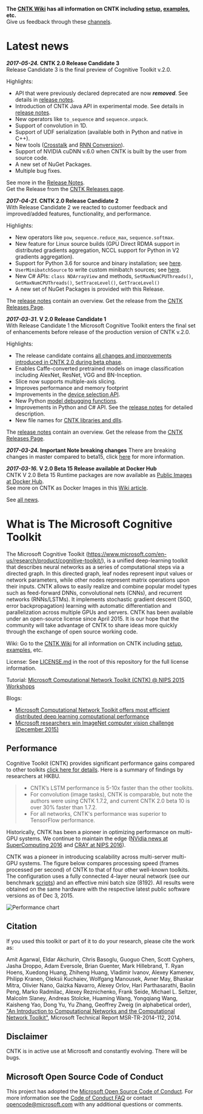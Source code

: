 **The [CNTK Wiki](https://github.com/Microsoft/CNTK/wiki) has all information on CNTK including [setup](https://github.com/Microsoft/CNTK/wiki/Setup-CNTK-on-your-machine), [examples](https://github.com/Microsoft/CNTK/wiki/Examples), etc.**  
Give us feedback through these [channels](https://github.com/Microsoft/CNTK/wiki/Feedback-Channels).

# Latest news
***2017-05-24.* CNTK 2.0 Release Candidate 3**  
Release Candidate 3 is the final preview of Cognitive Toolkit v.2.0.

Highlights:
* API that were previously declared deprecated are now ***removed***. See details in [release notes](https://github.com/Microsoft/CNTK/wiki/CNTK_2_0_RC_3_Release_Notes). 
* Introduction of CNTK Java API in experimental mode. See details in [release notes](https://github.com/Microsoft/CNTK/wiki/CNTK_2_0_RC_3_Release_Notes).
* New operators like `to_sequence` and `sequence.unpack`.
* Support of convolution in 1D. 
* Support of UDF serialization (available both in Python and native in C++).
* New tools ([Crosstalk](https://github.com/Microsoft/CNTK/tree/master/bindings/python/cntk/contrib/crosstalk) and [RNN Conversion](https://github.com/Microsoft/CNTK/blob/master/bindings/python/cntk/misc/optimized_rnnstack_converter.py)).
* Support of NVIDIA cuDNN v.6.0 when CNTK is built by the user from source code.
* A new set of NuGet Packages.
* Multiple bug fixes.

See more in the [Release Notes](https://github.com/Microsoft/CNTK/wiki/CNTK_2_0_RC_3_Release_Notes).  
Get the Release from the [CNTK Releases page](https://github.com/Microsoft/CNTK/releases).

***2017-04-21.* CNTK 2.0 Release Candidate 2**  
With Release Candidate 2 we reacted to customer feedback and improved/added features, functionality, and performance.

Highlights:
* New operators like `pow`, `sequence.reduce_max`, `sequence.softmax`.
* New feature for Linux source builds (GPU Direct RDMA support in distributed gradients aggregation, NCCL support for Python in V2 gradients aggregation).
* Support for Python 3.6 for source and binary installation; see [here](https://github.com/Microsoft/CNTK/wiki/Setup-CNTK-on-your-machine).
* `UserMinibatchSource` to write custom minibatch sources; see [here](https://cntk.ai/pythondocs/extend.html#user-defined-minibatch-sources).
* New C# APIs: `class NDArrayView` and methods, `SetMaxNumCPUThreads()`, `GetMaxNumCPUThreads()`, `SetTraceLevel()`, `GetTraceLevel()`
* A new set of NuGet Packages is provided with this Release. 

The [release notes](https://github.com/Microsoft/CNTK/wiki/CNTK_2_0_RC_2_Release_Notes) contain an overview. 
Get the release from the [CNTK Releases Page](https://github.com/Microsoft/CNTK/releases).

***2017-03-31.* V 2.0 Release Candidate 1**  
With Release Candidate 1 the Microsoft Cognitive Toolkit enters the final set of enhancements before release of the production version of CNTK v.2.0. 

Highlights:
* The release candidate contains [all changes and improvements introduced in CNTK 2.0 during beta phase](https://github.com/Microsoft/CNTK/wiki/CNTK-2.0-Beta-Highlights).
* Enables Caffe-converted pretrained models on image classification including AlexNet, ResNet, VGG and BN-Inception. 
* Slice now supports multiple-axis slicing.
* Improves performance and memory footprint
* Improvements in the [device selection API](https://github.com/Microsoft/CNTK/wiki/CNTK_2_0_RC_1_Release_Notes).
* New Python [model debugging functions](https://www.cntk.ai/pythondocs/cntk.debugging.html#module-cntk.debugging.debug).
* Improvements in Python and C# API. See the [release notes](https://github.com/Microsoft/CNTK/wiki/CNTK_2_0_RC_1_Release_Notes) for detailed description.
* New file names for [CNTK libraries and dlls](https://github.com/Microsoft/CNTK/wiki/CNTK-Shared-Libraries-Naming-Format).

The [release notes](https://github.com/Microsoft/CNTK/wiki/CNTK_2_0_RC_1_Release_Notes) contain an overview. 
Get the release from the [CNTK Releases Page](https://github.com/Microsoft/CNTK/releases).

***2017-03-24.* Important Note breaking changes**
There are breaking changes in master compared to beta15, click [here](https://github.com/Microsoft/CNTK/wiki/Breaking-changes-in-Master-compared-to-beta15) for more information.

***2017-03-16.* V 2.0 Beta 15 Release available at Docker Hub**  
CNTK V 2.0 Beta 15 Runtime packages are now available as [Public Images at Docker Hub](https://hub.docker.com/r/microsoft/cntk/).  
See more on CNTK as Docker Images in this [Wiki article](https://github.com/Microsoft/CNTK/wiki/CNTK-Docker-Containers).


See [all news](https://github.com/Microsoft/CNTK/wiki/News).

# What is The Microsoft Cognitive Toolkit

The Microsoft Cognitive Toolkit (https://www.microsoft.com/en-us/research/product/cognitive-toolkit/), is a unified deep-learning toolkit that describes neural networks as a series of computational steps via a directed graph. In this directed graph, leaf nodes represent input values or network parameters, while other nodes represent matrix operations upon their inputs. CNTK allows to easily realize and combine popular model types such as feed-forward DNNs, convolutional nets (CNNs), and recurrent networks (RNNs/LSTMs). It implements stochastic gradient descent (SGD, error backpropagation) learning with automatic differentiation and parallelization across multiple GPUs and servers. CNTK has been available under an open-source license since April 2015. It is our hope that the community will take advantage of CNTK to share ideas more quickly through the exchange of open source working code.

Wiki: Go to the [CNTK Wiki](https://github.com/Microsoft/CNTK/wiki) for all information on CNTK including [setup](https://github.com/Microsoft/CNTK/wiki/Setup-CNTK-on-your-machine ), [examples](https://github.com/Microsoft/CNTK/wiki/Examples ), etc.

License: See [LICENSE.md](./LICENSE.md) in the root of this repository for the full license information.

Tutorial: [Microsoft Computational Network Toolkit (CNTK) @ NIPS 2015 Workshops](https://research.microsoft.com/en-us/um/people/dongyu/CNTK-Tutorial-NIPS2015.pdf)

Blogs:

* [Microsoft Computational Network Toolkit offers most efficient distributed deep learning computational performance](https://blogs.technet.com/b/inside_microsoft_research/archive/2015/12/07/microsoft-computational-network-toolkit-offers-most-efficient-distributed-deep-learning-computational-performance.aspx)
* [Microsoft researchers win ImageNet computer vision challenge (December 2015)](https://blogs.microsoft.com/next/2015/12/10/microsoft-researchers-win-imagenet-computer-vision-challenge/)

## Performance

Cognitive Toolkit (CNTK) provides significant performance gains compared to other toolkits [click here for details](https://arxiv.org/pdf/1608.07249.pdf). Here is a summary of findings by researchers at HKBU.

> * CNTK’s LSTM performance is 5-10x faster than the other toolkits.
> * For convolution (image tasks), CNTK is comparable, but note the authors were using CNTK 1.7.2, and current CNTK 2.0 beta 10 is over 30% faster than 1.7.2.
> * For all networks, CNTK's performance was superior to TensorFlow performance.

Historically, CNTK has been a pioneer in optimizing performance on multi-GPU systems. We continue to maintain the edge ([NVidia news at SuperComputing 2016](http://nvidianews.nvidia.com/news/nvidia-and-microsoft-accelerate-ai-together) and [CRAY at NIPS 2016](https://www.onmsft.com/news/microsoft-and-cray-announce-partnership-to-speed-up-deep-learning-on-supercomputers)).

 CNTK was a pioneer in introducing scalability across multi-server multi-GPU systems. The figure below compares processing speed (frames processed per second) of CNTK to that of four other well-known toolkits. The configuration uses a fully connected 4-layer neural network (see our benchmark [scripts](https://github.com/Alexey-Kamenev/Benchmarks)) and an effective mini batch size (8192). All results were obtained on the same hardware with the respective latest public software versions as of Dec 3, 2015.

![Performance chart](Documentation/Documents/PerformanceChart.png)

## Citation

If you used this toolkit or part of it to do your research, please cite the work as:

Amit Agarwal, Eldar Akchurin, Chris Basoglu, Guoguo Chen, Scott Cyphers, Jasha Droppo, Adam Eversole, Brian Guenter, Mark Hillebrand, T. Ryan Hoens, Xuedong Huang, Zhiheng Huang, Vladimir Ivanov, Alexey Kamenev, Philipp Kranen, Oleksii Kuchaiev, Wolfgang Manousek, Avner May, Bhaskar Mitra, Olivier Nano, Gaizka Navarro, Alexey Orlov, Hari Parthasarathi, Baolin Peng, Marko Radmilac, Alexey Reznichenko, Frank Seide, Michael L. Seltzer, Malcolm Slaney, Andreas Stolcke, Huaming Wang, Yongqiang Wang, Kaisheng Yao, Dong Yu, Yu Zhang, Geoffrey Zweig (in alphabetical order), ["An Introduction to Computational Networks and the Computational Network Toolkit"](https://research.microsoft.com/apps/pubs/?id=226641), Microsoft Technical Report MSR-TR-2014-112, 2014.

## Disclaimer

CNTK is in active use at Microsoft and constantly evolving. There will be bugs.

## Microsoft Open Source Code of Conduct

This project has adopted the [Microsoft Open Source Code of Conduct](https://opensource.microsoft.com/codeofconduct/). For more information see the [Code of Conduct FAQ](https://opensource.microsoft.com/codeofconduct/faq/) or contact [opencode@microsoft.com](mailto:opencode@microsoft.com) with any additional questions or comments.
